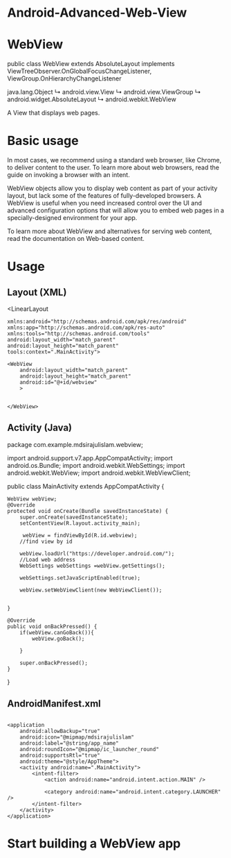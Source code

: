 # Android-Advanced-Web-View

# WebView

public class WebView
extends AbsoluteLayout implements ViewTreeObserver.OnGlobalFocusChangeListener, ViewGroup.OnHierarchyChangeListener 

java.lang.Object
   ↳ 	android.view.View
  	   ↳ 	android.view.ViewGroup
  	  	   ↳ 	android.widget.AbsoluteLayout
  	  	  	   ↳ 	android.webkit.WebView

A View that displays web pages. 
# Basic usage

In most cases, we recommend using a standard web browser, like Chrome, to deliver content to the user. To learn more about web browsers, read the guide on invoking a browser with an intent.

WebView objects allow you to display web content as part of your activity layout, but lack some of the features of fully-developed browsers. A WebView is useful when you need increased control over the UI and advanced configuration options that will allow you to embed web pages in a specially-designed environment for your app.

To learn more about WebView and alternatives for serving web content, read the documentation on Web-based content. 

# Usage
## Layout (XML)


<?xml version="1.0" encoding="utf-8"?>
<LinearLayout

    xmlns:android="http://schemas.android.com/apk/res/android"
    xmlns:app="http://schemas.android.com/apk/res-auto"
    xmlns:tools="http://schemas.android.com/tools"
    android:layout_width="match_parent"
    android:layout_height="match_parent"
    tools:context=".MainActivity">

    <WebView
        android:layout_width="match_parent"
        android:layout_height="match_parent"
        android:id="@+id/webview"
        >


    </WebView>

</LinearLayout>



## Activity (Java)
package com.example.mdsirajulislam.webview;

import android.support.v7.app.AppCompatActivity;
import android.os.Bundle;
import android.webkit.WebSettings;
import android.webkit.WebView;
import android.webkit.WebViewClient;

public class MainActivity extends AppCompatActivity {

    WebView webView;
    @Override
    protected void onCreate(Bundle savedInstanceState) {
        super.onCreate(savedInstanceState);
        setContentView(R.layout.activity_main);

         webView = findViewById(R.id.webview);
        //find view by id

        webView.loadUrl("https://developer.android.com/");
        //Load web address
        WebSettings webSettings =webView.getSettings();

        webSettings.setJavaScriptEnabled(true);

        webView.setWebViewClient(new WebViewClient());


    }

    @Override
    public void onBackPressed() {
        if(webView.canGoBack()){
            webView.goBack();

        }

        super.onBackPressed();
    }
}




## AndroidManifest.xml

<?xml version="1.0" encoding="utf-8"?>
<manifest xmlns:android="http://schemas.android.com/apk/res/android"
    package="com.example.mdsirajulislam.webview">

 ##   <uses-permission android:name="android.permission.INTERNET"/>
    <application
        android:allowBackup="true"
        android:icon="@mipmap/mdsirajulislam"
        android:label="@string/app_name"
        android:roundIcon="@mipmap/ic_launcher_round"
        android:supportsRtl="true"
        android:theme="@style/AppTheme">
        <activity android:name=".MainActivity">
            <intent-filter>
                <action android:name="android.intent.action.MAIN" />

                <category android:name="android.intent.category.LAUNCHER" />
            </intent-filter>
        </activity>
    </application>

</manifest>

# Start building a WebView app


